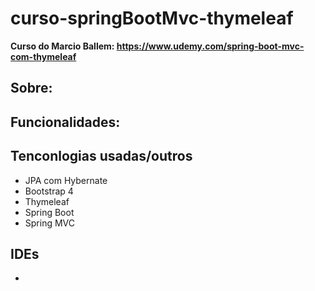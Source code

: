 # curso-springBootMvc-thymeleaf

**Curso do 
Marcio Ballem: https://www.udemy.com/spring-boot-mvc-com-thymeleaf**

**Sobre:**
- 

**Funcionalidades:**
- 

## Tenconlogias usadas/outros
- JPA com Hybernate
- Bootstrap 4
- Thymeleaf
- Spring Boot 
- Spring MVC

## IDEs
- 